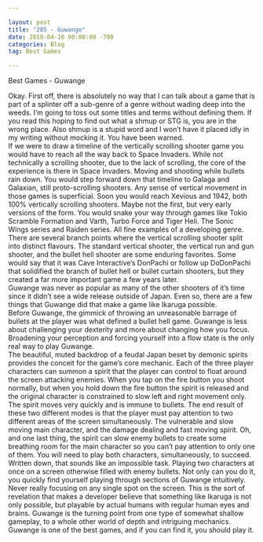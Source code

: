 ```yaml
---

layout: post  
title: "285 - Guwange"  
date: 2018-04-16 00:00:00 -700  
categories: Blog  
tag: Best Games

---
```


Best Games - Guwange  
  
Okay. First off, there is absolutely no way that I can talk about a game that is part of a splinter off a sub-genre of a genre without wading deep into the weeds. I’m going to toss out some titles and terms without defining them. If you read this hoping to find out what a shmup or STG is, you are in the wrong place. Also shmup is a stupid word and I won’t have it placed idly in my writing without mocking it. You have been warned.  
If we were to draw a timeline of the vertically scrolling shooter game you would have to reach all the way back to Space Invaders. While not technically a scrolling shooter, due to the lack of scrolling, the core of the experience is there in Space Invaders. Moving and shooting while bullets rain down. You would step forward down that timeline to Galaga and Galaxian, still proto-scrolling shooters. Any sense of vertical movement in those games is superficial. Soon you would reach Xevious and 1942, both 100% vertically scrolling shooters. Maybe not the first, but very early versions of the form. You would snake your way through games like Tokio Scramble Formation and Varth, Turbo Force and Tiger Heli. The Sonic Wings series and Raiden series. All fine examples of a developing genre.  
There are several branch points where the vertical scrolling shooter split into distinct flavours. The standard vertical shooter, the vertical run and gun shooter, and the bullet hell shooter are some enduring favorites. Some would say that it was Cave Interactive’s DonPachi or follow up DoDonPachi that solidified the branch of bullet hell or bullet curtain shooters, but they created a far more important game a few years later.   
Guwange was never as popular as many of the other shooters of it’s time since it didn’t see a wide release outside of Japan. Even so, there are a few things that Guwange did that make a game like Ikaruga possible.  
Before Guwange, the gimmick of throwing an unreasonable barrage of bullets at the player was what defined a bullet hell game. Guwange is less about challenging your dexterity and more about changing how you focus. Broadening your perception and forcing yourself into a flow state is the only real way to play Guwange.  
The beautiful, muted backdrop of a feudal Japan beset by demonic spirits provides the conceit for the game’s core mechanic. Each of the three player characters can summon a spirit that the player can control to float around the screen attacking enemies. When you tap on the fire button you shoot normally, but when you hold down the fire button the spirit is released and the original character is constrained to slow left and right movement only. The spirit moves very quickly and is immune to bullets. The end result of these two different modes is that the player must pay attention to two different areas of the screen simultaneously. The vulnerable and slow moving main character, and the damage dealing and fast moving spirit. Oh, and one last thing, the spirit can slow enemy bullets to create some breathing room for the main character so you can’t pay attention to only one of them. You will need to play both characters, simultaneously, to succeed.  
Written down, that sounds like an impossible task. Playing two characters at once on a screen otherwise filled with enemy bullets. Not only can you do it, you quickly find yourself playing through sections of Guwange intuitively. Never really focusing on any single spot on the screen. This is the sort of revelation that makes a developer believe that something like Ikaruga is not only possible, but playable by actual humans with regular human eyes and brains. Guwange is the turning point from one type of somewhat shallow gameplay, to a whole other world of depth and intriguing mechanics.  
Guwange is one of the best games, and if you can find it, you should play it.  
  
  
